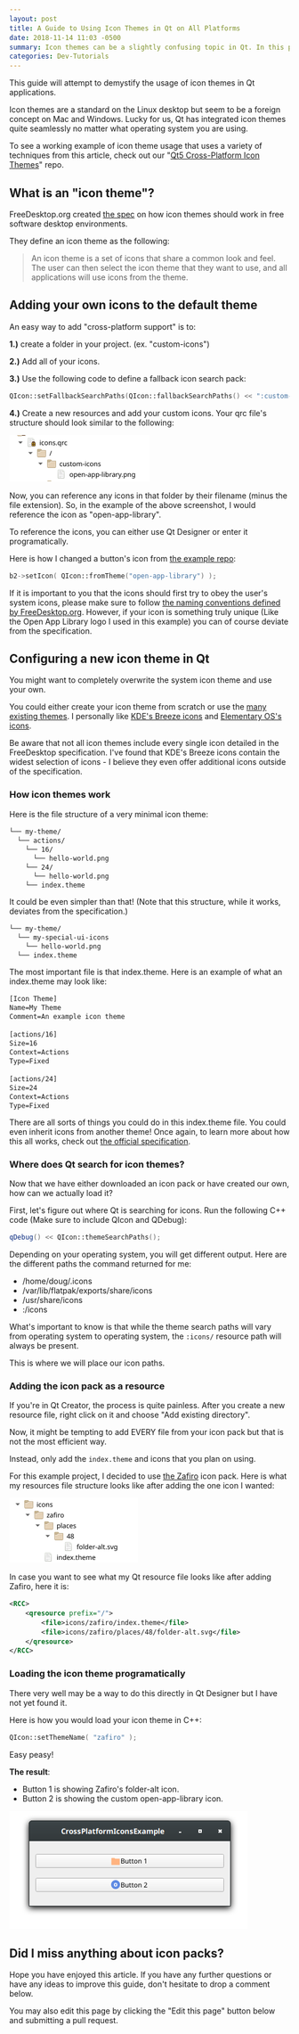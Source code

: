```yaml
---
layout: post
title: A Guide to Using Icon Themes in Qt on All Platforms
date: 2018-11-14 11:03 -0500
summary: Icon themes can be a slightly confusing topic in Qt. In this post you will learn how to create icon themes that are cross-platform."
categories: Dev-Tutorials
---
```


This guide will attempt to demystify the usage of icon themes in Qt applications.

Icon themes are a standard on the Linux desktop but seem to be a foreign concept on Mac and Windows. Lucky for us, Qt has integrated icon themes quite seamlessly no matter what operating system you are using.

To see a working example of icon theme usage that uses a variety of techniques from this article, check out our "[Qt5 Cross-Platform Icon Themes](https://gitlab.com/open-app-library-education/qt5-cross-platform-icon-themes)" repo.

## What is an "icon theme"?

FreeDesktop.org created [the spec](https://specifications.freedesktop.org/icon-theme-spec/icon-theme-spec-latest.html) on how icon themes should work in free software desktop environments.

They define an icon theme as the following:

> An icon theme is a set of icons that share a common look and feel. The user can then select the icon theme that they want to use, and all applications will use icons from the theme.

## Adding your own icons to the default theme

An easy way to add "cross-platform support" is to:

**1.)** create a folder in your project. (ex. "custom-icons")

**2.)** Add all of your icons.

**3.)** Use the following code to define a fallback icon search pack:

```c++
QIcon::setFallbackSearchPaths(QIcon::fallbackSearchPaths() << ":custom-icons");
```

**4.)** Create a new resources and add your custom icons. Your qrc file's structure should look similar to the following:

![QRC file structure for custom icons](/images/qt5-icons/custom-icons-structure.png)

Now, you can reference any icons in that folder by their filename (minus the file extension). So, in the example of the above screenshot, I would reference the icon as "open-app-library".

To reference the icons, you can either use Qt Designer or enter it programatically.

Here is how I changed a button's icon from [the example repo](https://gitlab.com/open-app-library-education/qt5-cross-platform-icon-themes/blob/master/main.cpp):

```c++
b2->setIcon( QIcon::fromTheme("open-app-library") );
```

If it is important to you that the icons should first try to obey the user's system icons, please make sure to follow [the naming conventions defined by FreeDesktop.org](https://standards.freedesktop.org/icon-naming-spec/icon-naming-spec-latest.html). However, if your icon is something truly unique (Like the Open App Library logo I used in this example) you can of course deviate from the specification.

## Configuring a new icon theme in Qt

You might want to completely overwrite the system icon theme and use your own.

You could either create your icon theme from scratch or use the [many existing themes](https://www.gnome-look.org/browse/cat/132/). I personally like [KDE's Breeze icons](https://github.com/KDE/breeze-icons) and [Elementary OS's icons](https://github.com/elementary/icons).

Be aware that not all icon themes include every single icon detailed in the FreeDesktop specification. I've found that KDE's Breeze icons contain the widest selection of icons - I believe they even offer additional icons outside of the specification.

### How icon themes work

Here is the file structure of a very minimal icon theme:

```
└── my-theme/
  └── actions/
    └── 16/
      └── hello-world.png
    └── 24/
      └── hello-world.png
    └── index.theme
```

It could be even simpler than that! (Note that this structure, while it works, deviates from the specification.)

```
└── my-theme/
  └── my-special-ui-icons
    └── hello-world.png
  └── index.theme
```

The most important file is that index.theme. Here is an example of what an index.theme may look like:

```
[Icon Theme]
Name=My Theme
Comment=An example icon theme

[actions/16]
Size=16
Context=Actions
Type=Fixed

[actions/24]
Size=24
Context=Actions
Type=Fixed
```

There are all sorts of things you could do in this index.theme file. You could even inherit icons from another theme! Once again, to learn more about how this all works, check out [the official specification](https://standards.freedesktop.org/icon-theme-spec/icon-theme-spec-latest.html).

### Where does Qt search for icon themes?

Now that we have either downloaded an icon pack or have created our own, how can we actually load it?

First, let's figure out where Qt is searching for icons. Run the following C++ code (Make sure to include QIcon and QDebug):

```c++
qDebug() << QIcon::themeSearchPaths();
```

Depending on your operating system, you will get different output. Here are the different paths the command returned for me:

- /home/doug/.icons
- /var/lib/flatpak/exports/share/icons
- /usr/share/icons
- :/icons

What's important to know is that while the theme search paths will vary from operating system to operating system, the `:icons/` resource path will always be present.

This is where we will place our icon paths.

### Adding the icon pack as a resource

If you're in Qt Creator, the process is quite painless. After you create a new resource file, right click on it and choose "Add existing directory".

Now, it might be tempting to add EVERY file from your icon pack but that is not the most efficient way.

Instead, only add the `index.theme` and icons that you plan on using.

For this example project, I decided to use [the Zafiro](https://www.opendesktop.org/p/1209330/) icon pack. Here is what my resources file structure looks like after adding the one icon I wanted:

![Zafiro icon pack resource structure](/images/qt5-icons/zafiro-structure.png)

In case you want to see what my Qt resource file looks like after adding Zafiro, here it is:

```xml
<RCC>
    <qresource prefix="/">
        <file>icons/zafiro/index.theme</file>
        <file>icons/zafiro/places/48/folder-alt.svg</file>
    </qresource>
</RCC>

```

### Loading the icon theme programatically

There very well may be a way to do this directly in Qt Designer but I have not yet found it.

Here is how you would load your icon theme in C++:

```c++
QIcon::setThemeName( "zafiro" );
```

Easy peasy!

**The result**:

- Button 1 is showing Zafiro's folder-alt icon.
- Button 2 is showing the custom open-app-library icon.

![The Result](/images/qt5-icons/result.png)

## Did I miss anything about icon packs?

Hope you have enjoyed this article. If you have any further questions or have any ideas to improve this guide, don't hesitate to drop a comment below.

You may also edit this page by clicking the "Edit this page" button below and submitting a pull request.
